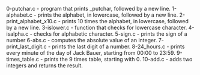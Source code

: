 0-putchar.c - program that prints _putchar, followed by a new line.
1-alphabet.c - prints the alphabet, in lowercase, followed by a new line.
2-print_alphabet_x10.c - prints 10 times the alphabet, in lowercase, followed by a new line.
3-islower.c - function that checks for lowercase character.
4-isalpha.c - checks for alphabetic character.
5-sign.c - prints the sign of a number
6-abs.c - computes the absolute value of an integer.
7-print_last_digit.c - prints the last digit of a number.
8-24_hours.c -  prints every minute of the day of Jack Bauer, starting from 00:00 to 23:59.
9-times_table.c - prints the 9 times table, starting with 0.
10-add.c - adds two integers and returns the result.